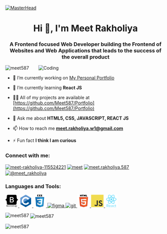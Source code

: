 [![MasterHead](https://t3.ftcdn.net/jpg/01/94/01/00/360_F_194010093_9tC5JNVsiEOlVDs2F5Y6d0paYrdWTdbT.jpg)](https://github.com/Meet587/Portfolio)
<h1 align="center">Hi 👋, I'm Meet Rakholiya</h1>
<h3 align="center">A Frontend focused Web Developer building the Frontend of Websites and Web Applications that leads to the success of the overall product</h3>
<img align="right" alt="Coding" width="400" src="https://camo.githubusercontent.com/39f726707aeeb92d99f7edfaacd2d7893684c8310f7efe44216c3f0049ffc914/68747470733a2f2f75706c6f6164732d73736c2e776562666c6f772e636f6d2f3565336365326563376636653533633034356665376366612f3630336464373831356537353336613936326166313162645f4672616d652d3135372e706e67">

<p align="left"> <img src="https://komarev.com/ghpvc/?username=meet587&label=Profile%20views&color=0e75b6&style=flat" alt="meet587" /> </p>

- 🔭 I’m currently working on [My Personal Portfolio](https://github.com/Meet587/Portfolio)

- 🌱 I’m currently learning **React JS**

- 👨‍💻 All of my projects are available at [https://github.com/Meet587/Portfolio](https://github.com/Meet587/Portfolio)

- 💬 Ask me about **HTML5, CSS, JAVASCRIPT, REACT JS**

- 📫 How to reach me **meet.rakholiya.w1@gmail.com**

- ⚡ Fun fact **I think I am curious**

<h3 align="left">Connect with me:</h3>
<p align="left">
<a href="https://linkedin.com/in/meet-rakholiya-115524221" target="blank"><img align="center" src="https://raw.githubusercontent.com/rahuldkjain/github-profile-readme-generator/master/src/images/icons/Social/linked-in-alt.svg" alt="meet-rakholiya-115524221" height="30" width="40" /></a>
<a href="https://stackoverflow.com/users/21122816/meet" target="blank"><img align="center" src="https://raw.githubusercontent.com/rahuldkjain/github-profile-readme-generator/master/src/images/icons/Social/stack-overflow.svg" alt="meet" height="30" width="40" /></a>
<a href="https://instagram.com/meet.rakholiya.587" target="blank"><img align="center" src="https://raw.githubusercontent.com/rahuldkjain/github-profile-readme-generator/master/src/images/icons/Social/instagram.svg" alt="meet.rakholiya.587" height="30" width="40" /></a>
<a href="https://twitter.com/meet_rakholiya" target="blank"><img align="center" src="https://raw.githubusercontent.com/rahuldkjain/github-profile-readme-generator/master/src/images/icons/Social/twitter.svg" alt="@meet_rakholiya" height="30" width="40" /></a>
</p>

<h3 align="left">Languages and Tools:</h3>
<p align="left"> <a href="https://getbootstrap.com" target="_blank" rel="noreferrer"> <img src="https://raw.githubusercontent.com/devicons/devicon/master/icons/bootstrap/bootstrap-plain-wordmark.svg" alt="bootstrap" width="40" height="40"/> </a> <a href="https://www.cprogramming.com/" target="_blank" rel="noreferrer"> <img src="https://raw.githubusercontent.com/devicons/devicon/master/icons/c/c-original.svg" alt="c" width="40" height="40"/> </a> <a href="https://www.w3schools.com/css/" target="_blank" rel="noreferrer"> <img src="https://raw.githubusercontent.com/devicons/devicon/master/icons/css3/css3-original-wordmark.svg" alt="css3" width="40" height="40"/> </a> <a href="https://www.figma.com/" target="_blank" rel="noreferrer"> <img src="https://www.vectorlogo.zone/logos/figma/figma-icon.svg" alt="figma" width="40" height="40"/> </a> <a href="https://git-scm.com/" target="_blank" rel="noreferrer"> <img src="https://www.vectorlogo.zone/logos/git-scm/git-scm-icon.svg" alt="git" width="40" height="40"/> </a> <a href="https://www.w3.org/html/" target="_blank" rel="noreferrer"> <img src="https://raw.githubusercontent.com/devicons/devicon/master/icons/html5/html5-original-wordmark.svg" alt="html5" width="40" height="40"/> </a> <a href="https://developer.mozilla.org/en-US/docs/Web/JavaScript" target="_blank" rel="noreferrer"> <img src="https://raw.githubusercontent.com/devicons/devicon/master/icons/javascript/javascript-original.svg" alt="javascript" width="40" height="40"/> </a> <a href="https://reactjs.org/" target="_blank" rel="noreferrer"> <img src="https://raw.githubusercontent.com/devicons/devicon/master/icons/react/react-original-wordmark.svg" alt="react" width="40" height="40"/> </a> </p>

<p><img align="left" src="https://github-readme-stats.vercel.app/api/top-langs?username=meet587&show_icons=true&locale=en&layout=compact" alt="meet587" /></p>

<p>&nbsp;<img align="center" src="https://github-readme-stats.vercel.app/api?username=meet587&show_icons=true&locale=en" alt="meet587" /></p>

<p><img align="center" src="https://github-readme-streak-stats.herokuapp.com/?user=meet587&" alt="meet587" /></p>
